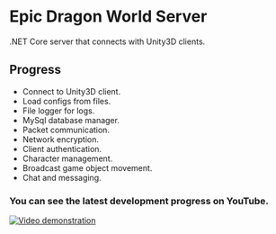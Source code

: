 # Epic Dragon World Server
.NET Core server that connects with Unity3D clients.

## Progress
- Connect to Unity3D client.
- Load configs from files.
- File logger for logs.
- MySql database manager.
- Packet communication.
- Network encryption.
- Client authentication.
- Character management.
- Broadcast game object movement.
- Chat and messaging.

### You can see the latest development progress on YouTube.
[![Video demonstration](https://img.youtube.com/vi/e28z8jHUR-0/0.jpg)](https://www.youtube.com/watch?v=ZnFbbdPDezw&list=PLNuit1aMUWTDRll1MGF7Cqn_lX-BqKpZn&index=4)
